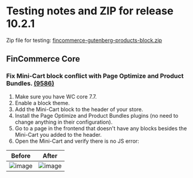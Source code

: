 # Testing notes and ZIP for release 10.2.1

Zip file for testing: [fincommerce-gutenberg-products-block.zip](https://github.com/dieselfox1/fincommerce-blocks/files/11563088/fincommerce-gutenberg-products-block.zip)

## FinCommerce Core

### Fix Mini-Cart block conflict with Page Optimize and Product Bundles. [(9586)](https://github.com/dieselfox1/fincommerce-blocks/pull/9586)

1. Make sure you have WC core 7.7.
2. Enable a block theme.
3. Add the Mini-Cart block to the header of your store.
4. Install the Page Optimize and Product Bundles plugins (no need to change anything in their configuration).
5. Go to a page in the frontend that doesn't have any blocks besides the Mini-Cart you added to the header.
6. Open the Mini-Cart and verify there is no JS error:

Before | After
--- | ---
![image](https://github.com/dieselfox1/fincommerce-blocks/assets/3616980/307b07c5-0c59-4d04-9599-8cc38691ead9) | ![image](https://github.com/dieselfox1/fincommerce-blocks/assets/3616980/108f21c1-a658-4441-9bad-910ec701bb36)
